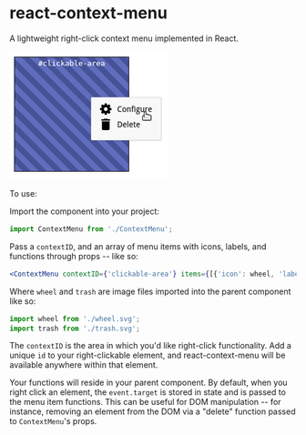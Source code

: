 # react-context-menu

A lightweight right-click context menu implemented in React.

![example right-click menu](react-context-menu.png?raw=true "example right-click menu")

To use:

Import the component into your project:

```javascript
import ContextMenu from './ContextMenu';
```

Pass a ```contextID```, and an array of menu items with icons, labels, and functions through props -- like so:

```jsx
<ContextMenu contextID={'clickable-area'} items={[{'icon': wheel, 'label': 'Configure', 'function': this.configHandler}, {'icon': trash, 'label': 'Delete', 'function': this.deleteHandler}]} />
```

Where ```wheel``` and ```trash``` are image files imported into the parent component like so:

```javascript
import wheel from './wheel.svg';
import trash from './trash.svg';
```

The ```contextID``` is the area in which you'd like right-click functionality. Add a unique ```id``` to your right-clickable element, and react-context-menu will be available anywhere within that element.

Your functions will reside in your parent component. By default, when you right click an element, the ```event.target``` is stored in state and is passed to the menu item functions. This can be useful for DOM manipulation -- for instance, removing an element from the DOM via a "delete" function passed to ```ContextMenu```'s props.
